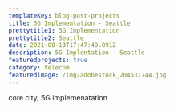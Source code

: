```yaml
---
templateKey: blog-post-projects
title: 5G Implementation - Seattle
prettytitle1: 5G Implementation
prettytitle2: Seattle
date: 2021-08-13T17:47:49.891Z
description: 5G Implentation - Seattle
featuredprojects: true
category: telecom
featuredimage: /img/adobestock_204531744.jpg
---
```

core city, 5G implemenatation